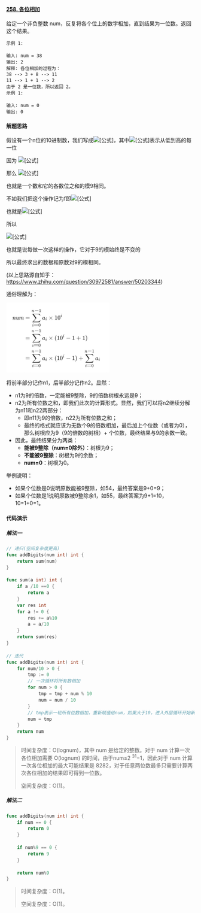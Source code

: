 #### [258. 各位相加](https://leetcode-cn.com/problems/add-digits/)

给定一个非负整数 num，反复将各个位上的数字相加，直到结果为一位数。返回这个结果。

```
示例 1:

输入: num = 38
输出: 2 
解释: 各位相加的过程为：
38 --> 3 + 8 --> 11
11 --> 1 + 1 --> 2
由于 2 是一位数，所以返回 2。
示例 1:

输入: num = 0
输出: 0
```



#### 解题思路

假设有一个n位的10进制数，我们写成![[公式]](https://www.zhihu.com/equation?tex=x+%3D+%5Csum_%7Bi%3D0%7D%5E%7Bn-1%7D%7Ba_i%7D%7B10%5Ei%7D)，其中![[公式]](https://www.zhihu.com/equation?tex=a_i)表示从低到高的每一位

因为 ![[公式]](https://www.zhihu.com/equation?tex=10%5En+%5Cequiv+1%5En+%5Cequiv+1+%5Cmod+9)

那么 ![[公式]](https://www.zhihu.com/equation?tex=x+%5Cequiv+%5Csum_%7Bi%3D0%7D%5E%7Bn-1%7Da_i+%5Cmod+9)

也就是一个数和它的各数位之和的模9相同。

不如我们把这个操作记为f即![[公式]](https://www.zhihu.com/equation?tex=f%28x%29+%3D++%5Csum_%7Bi%3D0%7D%5E%7Bn-1%7Da_i+)

也就是![[公式]](https://www.zhihu.com/equation?tex=f%28x%29+%5Cequiv+x+%5Cmod+9)

所以

![[公式]](https://www.zhihu.com/equation?tex=f%28f%28x%29%29+%5Cequiv+f%28x%29+%5Cequiv+x+%5Cmod+9)

也就是说每做一次这样的操作，它对于9的模始终是不变的

所以最终求出的数根和原数对9的模相同。

(以上思路源自知乎：https://www.zhihu.com/question/30972581/answer/50203344)

通俗理解为：

<img src="images/image-20220303213516489.png" alt="image-20220303213516489" style="zoom:50%;" />

将前半部分记作n1，后半部分记作n2。显然：

- n1为9的倍数，一定能被9整除，9的倍数树根永远是9；
- n2为所有位数之和，即我们此次的计算形式。显然，我们可以将n2继续分解为n11和n22两部分：
    - 即n11为9的倍数，n22为所有位数之和；
    - 最终的格式就应该为无数个9的倍数相加，最后加上个位数（或者为0），那么树根应为9（9的倍数的树根）+ 个位数，最终结果与9的余数一致。
- 因此，最终结果分为两类：
    - **能被9整除（num=0除外）**：树根为9；
    - **不能被9整除**：树根为9的余数；
    - **num=0**：树根为0。

举例说明：

- 如果个位数是0说明原数能被9整除，如54，最终答案是9+0=9；
- 如果个位数是1说明原数被9整除余1，如55，最终答案为9+1=10，10=1+0=1。

#### 代码演示

##### 解法一

```go
// 递归(空间复杂度更高)
func addDigits(num int) int {
    return sum(num)
}

func sum(a int) int {
    if a /10 ==0 {
        return a
    }
    var res int  
    for a != 0 {
        res += a%10
        a = a/10
    }
    return sum(res)
}

// 迭代
func addDigits(num int) int {
	for num/10 > 0 {
		tmp := 0
		// 一次循环将所有数相加
		for num > 0 { 
			tmp = tmp + num % 10
			num = num / 10
		}
		// tmp表示一轮所有位数相加，重新赋值给num，如果大于10，进入外层循环开始新的一轮位数相加
		num = tmp
	}
	return num
}
```

> 时间复杂度：O(lognum)，其中 num 是给定的整数。对于 num 计算一次各位相加需要 O(lognum) 的时间，由于num≤2 <sup>31</sup>−1，因此对于 num 计算一次各位相加的最大可能结果是 8282，对于任意两位数最多只需要计算两次各位相加的结果即可得到一位数。
>
> 空间复杂度：O(1)。
>

##### 解法二

```go
func addDigits(num int) int {
	if num == 0 {
		return 0
	} 
	
	if num%9 == 0 {
		return 9
	}

	return num%9
}
```

> 时间复杂度：O(1)。
>
> 空间复杂度：O(1)。